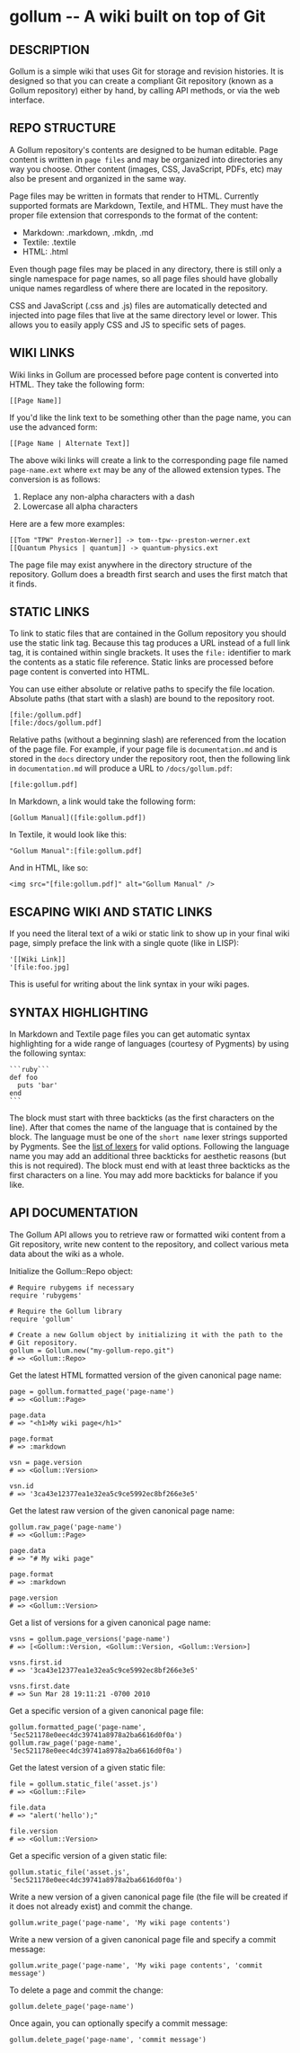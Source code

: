 gollum -- A wiki built on top of Git
====================================

## DESCRIPTION

Gollum is a simple wiki that uses Git for storage and revision histories. It
is designed so that you can create a compliant Git repository (known as a
Gollum repository) either by hand, by calling API methods, or via the web
interface.


## REPO STRUCTURE

A Gollum repository's contents are designed to be human editable. Page content
is written in `page files` and may be organized into directories any way you
choose. Other content (images, CSS, JavaScript, PDFs, etc) may also be
present and organized in the same way.

Page files may be written in formats that render to HTML. Currently supported
formats are Markdown, Textile, and HTML. They must have the proper file
extension that corresponds to the format of the content:

  * Markdown: .markdown, .mkdn, .md
  * Textile: .textile
  * HTML: .html

Even though page files may be placed in any directory, there is still only a
single namespace for page names, so all page files should have globally unique
names regardless of where there are located in the repository.

CSS and JavaScript (.css and .js) files are automatically detected and
injected into page files that live at the same directory level or lower. This
allows you to easily apply CSS and JS to specific sets of pages.


## WIKI LINKS

Wiki links in Gollum are processed before page content is converted into HTML.
They take the following form:

    [[Page Name]]

If you'd like the link text to be something other than the page name, you can
use the advanced form:

    [[Page Name | Alternate Text]]

The above wiki links will create a link to the corresponding page file named
`page-name.ext` where `ext` may be any of the allowed extension types. The
conversion is as follows:

  1. Replace any non-alpha characters with a dash
  2. Lowercase all alpha characters

Here are a few more examples:

    [[Tom "TPW" Preston-Werner]] -> tom--tpw--preston-werner.ext
    [[Quantum Physics | quantum]] -> quantum-physics.ext

The page file may exist anywhere in the directory structure of the repository.
Gollum does a breadth first search and uses the first match that it finds.

## STATIC LINKS

To link to static files that are contained in the Gollum repository you should
use the static link tag. Because this tag produces a URL instead of a full
link tag, it is contained within single brackets. It uses the `file:`
identifier to mark the contents as a static file reference. Static links are
processed before page content is converted into HTML.

You can use either absolute or relative paths to specify the file location.
Absolute paths (that start with a slash) are bound to the repository root.

    [file:/gollum.pdf]
    [file:/docs/gollum.pdf]

Relative paths (without a beginning slash) are referenced from the location of
the page file. For example, if your page file is `documentation.md` and is
stored in the `docs` directory under the repository root, then the following
link in `documentation.md` will produce a URL to `/docs/gollum.pdf`:

    [file:gollum.pdf]

In Markdown, a link would take the following form:

    [Gollum Manual]([file:gollum.pdf])

In Textile, it would look like this:

    "Gollum Manual":[file:gollum.pdf]

And in HTML, like so:

    <img src="[file:gollum.pdf]" alt="Gollum Manual" />


## ESCAPING WIKI AND STATIC LINKS

If you need the literal text of a wiki or static link to show up in your final
wiki page, simply preface the link with a single quote (like in LISP):

    '[[Wiki Link]]
    '[file:foo.jpg]

This is useful for writing about the link syntax in your wiki pages.


## SYNTAX HIGHLIGHTING

In Markdown and Textile page files you can get automatic syntax highlighting
for a wide range of languages (courtesy of Pygments) by using the following
syntax:

    ```ruby```
    def foo
      puts 'bar'
    end
    ```

The block must start with three backticks (as the first characters on the
line). After that comes the name of the language that is contained by the
block. The language must be one of the `short name` lexer strings supported by
Pygments. See the [list of lexers](http://pygments.org/docs/lexers/) for valid
options. Following the language name you may add an additional three backticks
for aesthetic reasons (but this is not required). The block must end with at
least three backticks as the first characters on a line. You may add more
backticks for balance if you like.


## API DOCUMENTATION

The Gollum API allows you to retrieve raw or formatted wiki content from a Git
repository, write new content to the repository, and collect various meta data
about the wiki as a whole.

Initialize the Gollum::Repo object:

    # Require rubygems if necessary
    require 'rubygems'

    # Require the Gollum library
    require 'gollum'

    # Create a new Gollum object by initializing it with the path to the
    # Git repository.
    gollum = Gollum.new("my-gollum-repo.git")
    # => <Gollum::Repo>

Get the latest HTML formatted version of the given canonical page name:

    page = gollum.formatted_page('page-name')
    # => <Gollum::Page>

    page.data
    # => "<h1>My wiki page</h1>"

    page.format
    # => :markdown

    vsn = page.version
    # => <Gollum::Version>

    vsn.id
    # => '3ca43e12377ea1e32ea5c9ce5992ec8bf266e3e5'

Get the latest raw version of the given canonical page name:

    gollum.raw_page('page-name')
    # => <Gollum::Page>

    page.data
    # => "# My wiki page"

    page.format
    # => :markdown

    page.version
    # => <Gollum::Version>

Get a list of versions for a given canonical page name:

    vsns = gollum.page_versions('page-name')
    # => [<Gollum::Version, <Gollum::Version, <Gollum::Version>]

    vsns.first.id
    # => '3ca43e12377ea1e32ea5c9ce5992ec8bf266e3e5'

    vsns.first.date
    # => Sun Mar 28 19:11:21 -0700 2010

Get a specific version of a given canonical page file:

    gollum.formatted_page('page-name', '5ec521178e0eec4dc39741a8978a2ba6616d0f0a')
    gollum.raw_page('page-name', '5ec521178e0eec4dc39741a8978a2ba6616d0f0a')

Get the latest version of a given static file:

    file = gollum.static_file('asset.js')
    # => <Gollum::File>

    file.data
    # => "alert('hello');"

    file.version
    # => <Gollum::Version>

Get a specific version of a given static file:

    gollum.static_file('asset.js', '5ec521178e0eec4dc39741a8978a2ba6616d0f0a')

Write a new version of a given canonical page file (the file will be created
if it does not already exist) and commit the change.

    gollum.write_page('page-name', 'My wiki page contents')

Write a new version of a given canonical page file and specify a commit
message:

    gollum.write_page('page-name', 'My wiki page contents', 'commit message')

To delete a page and commit the change:

    gollum.delete_page('page-name')

Once again, you can optionally specify a commit message:

    gollum.delete_page('page-name', 'commit message')